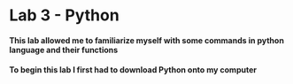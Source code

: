 # Lab 3 - Python
#### This lab allowed me to familiarize myself with some commands in python language and their functions

#### To begin this lab I first had to download Python onto my computer
